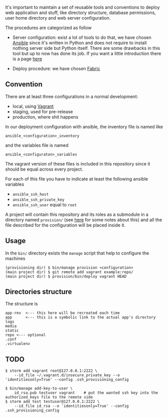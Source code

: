 It's important to maintain a set of reusable tools and conventions to deploy web application and stuff, like
directory structure, database permissions, user home directory and web server configuration.

The procedures are categorized as follow

 - Server configuration: exist a lot of tools to do that, we have chosen [Ansible](http://ansible.com) since it's written in Python
and does not require to install nothing server side but Python itself. There are some drawbacks in this tool
but up to now has done its job. If you want a little introduction there is a page [here](ansible.md)

- Deploy procedure: we have chosen [Fabric](fabric.md) 

Convention
----------

There are at least three configurations in a normal development:

 * local, using [Vagrant](vagrant.md)
 * staging, used for pre-release
 * production, where shit happens

In our deployment configuration with ansible, the inventory file is named like

    ansible_<configuration>_inventory

and the variables file is named

    ansible_<configuraton>_variables

The vagrant version of these files is included in this repository since it should be equal across every project.

For each of this file you have to indicate at least the following ansible variables

 * ``ansible_ssh_host``
 * ``ansible_ssh_private_key``
 * ``ansible_ssh_user`` equal to ``root``

A project will contain this repository and its roles as a submodule in a directory named ``provision/``
(see [here](installation.md) for some notes about this)
and all the file described for the configuration will be placed inside it.

Usage
-----

In the ``bin/`` directory exists the ``manage`` script that help to configure the machines
 
    (provisioning dir) $ bin/manage provision <configuration>
    (main project dir) $ git remote add vagrant example:repo/
    (main project dir) $ provision/bin/deploy vagrant HEAD

Directories structure
---------------------

The structure is

    app-rev  <--- this here will be recreated each time
    app      <--- this is a symbolic link to the actual app's directory
    logs
    media
    static
    repo <--- optional
    .conf
    .virtualenv

TODO
----
    $ storm add vagrant root@127.0.0.1:2222 \
        --id_file ~/.vagrant.d/insecure_private_key --o 'identitiesonly=True' --config .ssh_provisioning_config

    $ bin/manage add-key-to-user \
        id_rsa.pub testuser vagrant    # put the wanted ssh key into the authorized_keys file to the remote side
    $ storm add test testuser@127.0.0.1:2222 \
        --id_file id_rsa --o 'identitiesonly=True' --config .ssh_provisioning_config